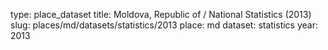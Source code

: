 type: place_dataset
title: Moldova, Republic of / National Statistics (2013)
slug: places/md/datasets/statistics/2013
place: md
dataset: statistics
year: 2013
